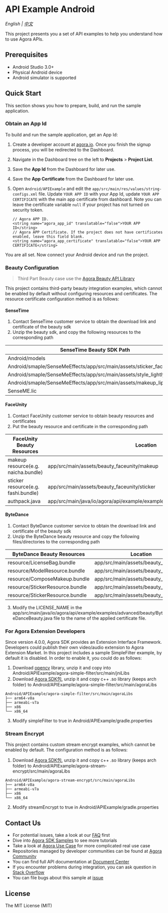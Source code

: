 # API Example Android

*English | [中文](README.zh.md)*

This project presents you a set of API examples to help you understand how to use Agora APIs.

## Prerequisites

- Android Studio 3.0+
- Physical Android device
- Android simulator is supported

## Quick Start

This section shows you how to prepare, build, and run the sample application.

### Obtain an App Id

To build and run the sample application, get an App Id:

1. Create a developer account at [agora.io](https://dashboard.agora.io/signin/). Once you finish the signup process, you will be redirected to the Dashboard.
2. Navigate in the Dashboard tree on the left to **Projects** > **Project List**.
3. Save the **App Id** from the Dashboard for later use.
4. Save the **App Certificate** from the Dashboard for later use.

5. Open `Android/APIExample` and edit the `app/src/main/res/values/string-configs.xml` file. Update `YOUR APP ID` with your App Id, update `YOUR APP CERTIFICATE` with the main app certificate from dashboard. Note you can leave the certificate variable `null` if your project has not turned on security token.

    ```
    // Agora APP ID.
    <string name="agora_app_id" translatable="false">YOUR APP ID</string>
    // Agora APP Certificate. If the project does not have certificates enabled, leave this field blank.
    <string name="agora_app_certificate" translatable="false">YOUR APP CERTIFICATE</string>
    ```

You are all set. Now connect your Android device and run the project.

### Beauty Configuration

> Third Part Beauty case use
> the [Agora Beauty API Library](https://github.com/AgoraIO-Community/BeautyAPI)

This project contains third-party beauty integration examples, which cannot be enabled by default
without configuring resources and certificates. The resource certificate configuration method is as
follows:

#### SenseTime

1. Contact SenseTime customer service to obtain the download link and certificate of the beauty sdk
2. Unzip the beauty sdk, and copy the following resources to the corresponding path

| SenseTime Beauty SDK Path                                            | Location                                                 |
|----------------------------------------------------------------------|----------------------------------------------------------|
| Android/models                                                       | app/src/main/assets/beauty_sensetime/models              |
| Android/smaple/SenseMeEffects/app/src/main/assets/sticker_face_shape | app/src/main/assets/beauty_sensetime/sticker_face_shape  |
| Android/smaple/SenseMeEffects/app/src/main/assets/style_lightly      | app/src/main/assets/beauty_sensetime/style_lightly       |
| Android/smaple/SenseMeEffects/app/src/main/assets/makeup_lip         | app/src/main/assets/beauty_sensetime/makeup_lip          |
| SenseME.lic                                                          | app/src/main/assets/beauty_sensetime/license/SenseME.lic |

#### FaceUnity

1. Contact FaceUnity customer service to obtain beauty resources and certificates
2. Put the beauty resource and certificate in the corresponding path

| FaceUnity Beauty Resources          | Location                                                                       |
|-------------------------------------|--------------------------------------------------------------------------------|
| makeup resource(e.g. naicha.bundle) | app/src/main/assets/beauty_faceunity/makeup                                    |
| sticker resource(e.g. fashi.bundle) | app/src/main/assets/beauty_faceunity/sticker                                   |
| authpack.java                       | app/src/main/java/io/agora/api/example/examples/advanced/beauty/authpack.java  |

#### ByteDance

1. Contact ByteDance customer service to obtain the download link and certificate of the beauty sdk
2. Unzip the ByteDance beauty resource and copy the following files/directories to the corresponding path

| ByteDance Beauty Resources      | Location                             |
|---------------------------------|--------------------------------------|
| resource/LicenseBag.bundle      | app/src/main/assets/beauty_bytedance |
| resource/ModelResource.bundle   | app/src/main/assets/beauty_bytedance |
| resource/ComposeMakeup.bundle   | app/src/main/assets/beauty_bytedance |
| resource/StickerResource.bundle | app/src/main/assets/beauty_bytedance |
| resource/StickerResource.bundle | app/src/main/assets/beauty_bytedance |

3. Modify the LICENSE_NAME in the app/src/main/java/io/agora/api/example/examples/advanced/beauty/ByteDanceBeauty.java file to the name of the applied certificate file.


### For Agora Extension Developers

Since version 4.0.0, Agora SDK provides an Extension Interface Framework. Developers could publish their own video/audio extension to Agora Extension Market. In this project includes a sample SimpleFilter example, by default it is disabled.
In order to enable it, you could do as follows:

1. Download [opencv](https://agora-adc-artifacts.s3.cn-north-1.amazonaws.com.cn/androidLibs/opencv4.zip) library, unzip it and copy into Android/APIExample/agora-simple-filter/src/main/jniLibs
2. Download [Agora SDK包](https://docs.agora.io/cn/video-call-4.x/downloads?platform=Android), unzip it and copy c++ .so library (keeps arch folder) to Android/APIExample/agora-simple-filter/src/main/agoraLibs

```text
Android/APIExample/agora-simple-filter/src/main/agoraLibs
├── arm64-v8a
├── armeabi-v7a
├── x86
└── x86_64
```

3. Modify simpleFilter to true in Android/APIExample/gradle.properties

### Stream Encrypt

This project contains custom stream encrypt examples, which cannot be enabled by default. 
The configuration method is as follows:

1. Download [Agora SDK包](https://docs.agora.io/cn/video-call-4.x/downloads?platform=Android), unzip it and copy c++ .so library (keeps arch folder) to Android/APIExample/agora-stream-encrypt/src/main/agoraLibs

```text
Android/APIExample/agora-stream-encrypt/src/main/agoraLibs
├── arm64-v8a
├── armeabi-v7a
├── x86
└── x86_64
```

2. Modify streamEncrypt to true in Android/APIExample/gradle.properties


## Contact Us

- For potential issues, take a look at our [FAQ](https://docs.agora.io/en/faq) first
- Dive into [Agora SDK Samples](https://github.com/AgoraIO) to see more tutorials
- Take a look at [Agora Use Case](https://github.com/AgoraIO-usecase) for more complicated real use case
- Repositories managed by developer communities can be found at [Agora Community](https://github.com/AgoraIO-Community)
- You can find full API documentation at [Document Center](https://docs.agora.io/en/)
- If you encounter problems during integration, you can ask question in [Stack Overflow](https://stackoverflow.com/questions/tagged/agora.io)
- You can file bugs about this sample at [issue](https://github.com/AgoraIO/API-Examples/issues)

## License

The MIT License (MIT)
